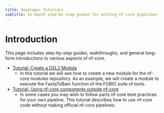 ```yaml
---
title: Developer Tutorials
subtitle: In-depth step-by-step guides for writing nf-core pipelines
---
```


# Introduction

This page includes step-by-step guides, walkthroughs, and general long-form introductions to various aspects of nf-core.

- [Tutorial: Create a DSL2 Module](tutorials/dsl2_modules_tutorial)
  - In this tutorial we will see how to create a new module for the nf-core modules repository. As an example, we will create a module to execute the FastqToBam function of the FGBIO suite of tools.
- [Tutorial: Using nf-core components outside nf-core](tutorials/unofficial_pipelines.md)
  - In some cases you may wish to follow parts nf-core best practices for your own pipeline. This tutorial describes how to use nf-core code without making official nf-core pipelines.
